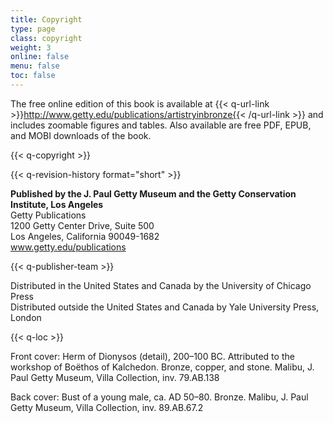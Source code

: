 ```yaml
---
title: Copyright
type: page
class: copyright
weight: 3
online: false
menu: false
toc: false
---
```


The free online edition of this book is available at {{< q-url-link >}}http://www.getty.edu/publications/artistryinbronze{{< /q-url-link >}} and includes zoomable figures and tables. Also available are free PDF, EPUB, and MOBI downloads of the book.

{{< q-copyright >}}

{{< q-revision-history format="short" >}}

**Published by the J. Paul Getty Museum and the Getty Conservation Institute, Los Angeles**<br />
Getty Publications<br />
1200 Getty Center Drive, Suite 500<br />
Los Angeles, California 90049-1682<br />
www.getty.edu/publications

{{< q-publisher-team >}}

Distributed in the United States and Canada by the University of Chicago Press<br />
Distributed outside the United States and Canada by Yale University Press, London

{{< q-loc >}}

Front cover: Herm of Dionysos (detail), 200–100 BC. Attributed to the workshop of Boëthos of Kalchedon. Bronze, copper, and stone. Malibu, J. Paul Getty Museum, Villa Collection, inv. 79.AB.138

Back cover: Bust of a young male, ca. AD 50–80. Bronze. Malibu, J. Paul Getty Museum, Villa Collection, inv. 89.AB.67.2
